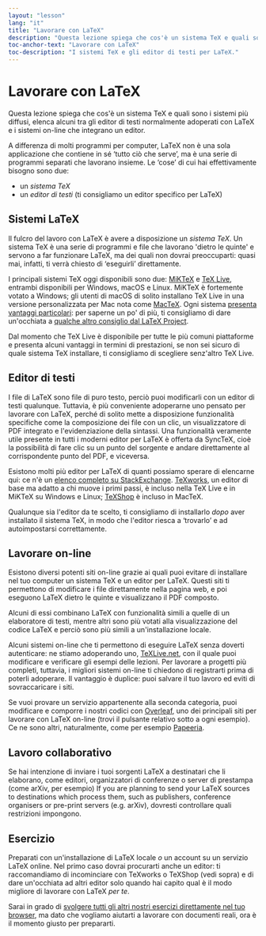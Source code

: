 ```yaml
---
layout: "lesson"
lang: "it"
title: "Lavorare con LaTeX"
description: "Questa lezione spiega che cos'è un sistema TeX e quali sono i sistemi più diffusi, elenca alcuni tra gli editor di testi normalmente adoperati con LaTeX e i sistemi on-line che integrano un editor."
toc-anchor-text: "Lavorare con LaTeX"
toc-description: "I sistemi TeX e gli editor di testi per LaTeX."
---
```


# Lavorare con LaTeX

<span
  class="summary">Questa lezione spiega che cos'è 
  un sistema TeX e quali sono i sistemi più diffusi, 
  elenca alcuni tra gli editor di testi normalmente 
  adoperati con LaTeX e i sistemi on-line che integrano 
  un editor.</span>

A differenza di molti programmi per computer, LaTeX non 
è una sola applicazione che contiene in sé ‘tutto ciò che
serve’, ma è una serie di programmi separati
che lavorano insieme.
Le ‘cose’ di cui hai effettivamente bisogno sono due:

- un _sistema TeX_
- un _editor di testi_ (ti consigliamo un editor specifico per LaTeX)

## Sistemi LaTeX

Il fulcro del lavoro con LaTeX è avere a disposizione 
un _sistema TeX_. 
Un sistema TeX è una serie di programmi e file che 
lavorano 'dietro le quinte' e servono a far 
funzionare LaTeX, ma dei quali non dovrai preoccuparti:
quasi mai, infatti, ti verrà chiesto di 
‘eseguirli’ direttamente.

I principali sistemi TeX oggi disponibili 
sono due: [MiKTeX](https://miktex.org/) 
e [TeX Live](https://tug.org/texlive), 
entrambi disponibili per Windows, macOS e Linux.
MiKTeX è fortemente votato a Windows;
gli utenti di macOS di solito installano TeX Live
in una versione personalizzata per Mac nota come
[MacTeX](http://www.tug.org/mactex/).
Ogni sistema 
[presenta vantaggi particolari](https://tex.stackexchange.com/questions/20036): 
per saperne un po' di più, ti consigliamo
di dare un'occhiata a [qualche altro consiglio dal LaTeX
Project](https://www.latex-project.org/get/).

Dal momento che TeX Live è disponibile per tutte le 
più comuni piattaforme e presenta alcuni vantaggi 
in termini di prestazioni, se non sei sicuro di quale 
sistema TeX installare, ti consigliamo di scegliere
senz'altro TeX Live.

## Editor di testi

I file di LaTeX sono file di puro testo, perciò 
puoi modificarli con un editor di testi qualunque.
Tuttavia, è più conveniente adoperarne uno pensato 
per lavorare con LaTeX, perché di solito mette a
disposizione funzionalità specifiche come la 
composizione dei file con un clic, un visualizzatore 
di PDF integrato e l'evidenziazione della sintassi.
Una funzionalità veramente utile presente in tutti 
i moderni editor per LaTeX è offerta da SyncTeX, 
cioè la possibilità di fare clic su un punto del 
sorgente e andare direttamente al corrispondente 
punto del PDF, e viceversa.

Esistono molti più editor per LaTeX di quanti possiamo 
sperare di elencarne qui: ce n'è un 
[elenco completo su 
StackExchange](https://tex.stackexchange.com/questions/339/latex-editors-ides).
[TeXworks](https://tug.org/texworks), un editor
di base ma adatto a chi muove i primi passi, 
è incluso nella TeX Live e in MiKTeX su Windows 
e Linux; [TeXShop](https://pages.uoregon.edu/koch/texshop/)
è incluso in MacTeX.

<p 
  class="hint">Qualunque sia l'editor da te scelto, 
  ti consigliamo di installarlo <i>dopo</i> 
  aver installato il sistema TeX, 
  in modo che l'editor riesca a ‘trovarlo’ e ad 
  autoimpostarsi correttamente.</p>

## Lavorare on-line

Esistono diversi potenti siti on-line grazie 
ai quali puoi evitare di installare nel tuo
computer un sistema TeX e un editor per LaTeX.
Questi siti ti permettono di modificare i file 
direttamente nella pagina web, e poi eseguono 
LaTeX dietro le quinte e visualizzano il PDF 
composto.

Alcuni di essi combinano LaTeX con funzionalità 
simili a quelle di un elaboratore di testi, 
mentre altri sono più votati 
alla visualizzazione del codice LaTeX e perciò 
sono più simili a un'installazione locale.

Alcuni sistemi on-line che ti permettono di eseguire 
LaTeX senza doverti autenticare: ne stiamo adoperando uno,
[TeXLive.net](https://texlive.net), con il quale puoi
modificare e verificare gli esempi delle lezioni. 
Per lavorare a progetti più completi, tuttavia, 
i migliori sistemi on-line ti chiedono di registrarti 
prima di poterli adoperare.
Il vantaggio è duplice: puoi salvare il tuo lavoro ed 
eviti di sovraccaricare i siti.

Se vuoi provare un servizio appartenente alla seconda
categoria, puoi modificare e comporre i nostri codici
con [Overleaf](https://www.overleaf.com), uno dei
principali siti per lavorare con LaTeX on-line
(trovi il pulsante relativo sotto a ogni esempio). 
Ce ne sono altri, naturalmente, come per esempio
[Papeeria](https://papeeria.com/).

## Lavoro collaborativo

Se hai intenzione di inviare i tuoi sorgenti LaTeX a destinatari
che li elaborano, come editori, organizzatori di conferenze o
server di prestampa (come arXiv, per esempio) 
If you are planning to send your LaTeX sources to destinations which process
them, such as publishers, conference organisers or pre-print servers
(e.g. arXiv), dovresti controllare quali restrizioni impongono.

## Esercizio

Preparati con un'installazione di LaTeX locale _o_ un account su 
un servizio LaTeX online. Nel primo caso dovrai procurarti anche
un editor: ti raccomandiamo di incominciare con TeXworks o TeXShop
(vedi sopra) e di dare un'occhiata ad altri editor solo quando hai
capito qual è il modo migliore di lavorare con LaTeX _per te_.

Sarai in grado di [svolgere tutti gli altri nostri esercizi direttamente nel tuo browser](help.md), 
ma dato che vogliamo aiutarti a lavorare con documenti reali, ora è
il momento giusto per prepararti.
